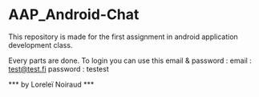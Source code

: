 # AAP_Android-Chat
This repository is made for the first assignment in android application development class.

Every parts are done.
To login you can use this email & password :
email : test@test.fi
password : testest


*** by Loreleï Noiraud ***
